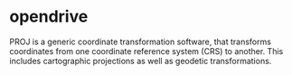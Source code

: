 # opendrive
PROJ is a generic coordinate transformation software, that transforms coordinates from one coordinate reference system (CRS) to another. This includes cartographic projections as well as geodetic transformations.
